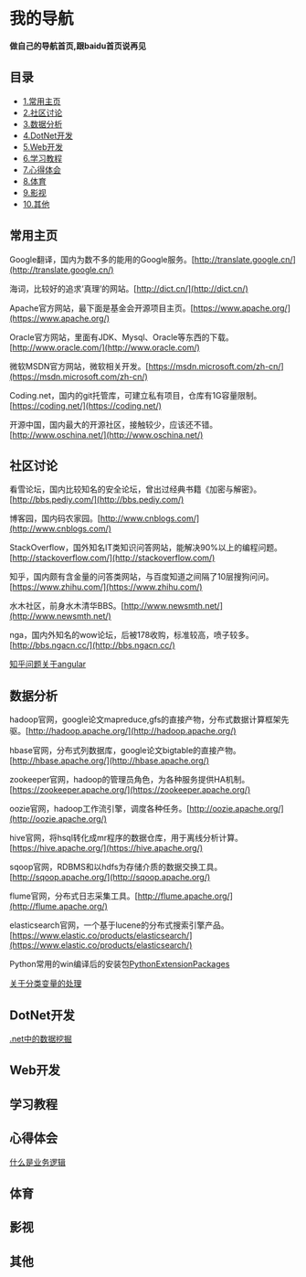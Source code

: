 # 我的导航

**做自己的导航首页,跟baidu首页说再见**

## 目录
  * [1.常用主页](#常用主页)
  * [2.社区讨论](#社区讨论)
  * [3.数据分析](#数据分析)
  * [4.DotNet开发](#dotnet开发)
  * [5.Web开发](#web开发)
  * [6.学习教程](#学习教程)
  * [7.心得体会](#心得体会)
  * [8.体育](#体育)
  * [9.影视](#影视)
  * [10.其他](#其他)

## 常用主页

  Google翻译，国内为数不多的能用的Google服务。[http://translate.google.cn/](http://translate.google.cn/)
  
  海词，比较好的追求‘真理’的网站。[http://dict.cn/](http://dict.cn/)
  
  Apache官方网站，最下面是基金会开源项目主页。[https://www.apache.org/](https://www.apache.org/)
  
  Oracle官方网站，里面有JDK、Mysql、Oracle等东西的下载。[http://www.oracle.com/](http://www.oracle.com/)
  
  微软MSDN官方网站，微软相关开发。[https://msdn.microsoft.com/zh-cn/](https://msdn.microsoft.com/zh-cn/)
  
  Coding.net，国内的git托管库，可建立私有项目，仓库有1G容量限制。[https://coding.net/](https://coding.net/)
  
  开源中国，国内最大的开源社区，接触较少，应该还不错。[http://www.oschina.net/](http://www.oschina.net/)

## 社区讨论

  看雪论坛，国内比较知名的安全论坛，曾出过经典书籍《加密与解密》。[http://bbs.pediy.com/](http://bbs.pediy.com/)
  
  博客园，国内码农家园。[http://www.cnblogs.com/](http://www.cnblogs.com/)
  
  StackOverflow，国外知名IT类知识问答网站，能解决90%以上的编程问题。[http://stackoverflow.com/](http://stackoverflow.com/)
  
  知乎，国内颇有含金量的问答类网站，与百度知道之间隔了10层搜狗问问。[https://www.zhihu.com/](https://www.zhihu.com/)
  
  水木社区，前身水木清华BBS。[http://www.newsmth.net/](http://www.newsmth.net/)
  
  nga，国内外知名的wow论坛，后被178收购，标准较高，喷子较多。[http://bbs.ngacn.cc/](http://bbs.ngacn.cc/)
  
  [知乎问题关于angular](http://www.zhihu.com/question/21151483)
  
  

## 数据分析

  hadoop官网，google论文mapreduce,gfs的直接产物，分布式数据计算框架先驱。[http://hadoop.apache.org/](http://hadoop.apache.org/)
  
  hbase官网，分布式列数据库，google论文bigtable的直接产物。[http://hbase.apache.org/](http://hbase.apache.org/)
  
  zookeeper官网，hadoop的管理员角色，为各种服务提供HA机制。[https://zookeeper.apache.org/](https://zookeeper.apache.org/)
  
  oozie官网，hadoop工作流引擎，调度各种任务。[http://oozie.apache.org/](http://oozie.apache.org/)
  
  hive官网，将hsql转化成mr程序的数据仓库，用于离线分析计算。[https://hive.apache.org/](https://hive.apache.org/)
  
  sqoop官网，RDBMS和以hdfs为存储介质的数据交换工具。[http://sqoop.apache.org/](http://sqoop.apache.org/)
  
  flume官网，分布式日志采集工具。[http://flume.apache.org/](http://flume.apache.org/)
  
  elasticsearch官网，一个基于lucene的分布式搜索引擎产品。[https://www.elastic.co/products/elasticsearch/](https://www.elastic.co/products/elasticsearch/)
  
  Python常用的win编译后的安装包[PythonExtensionPackages](http://www.lfd.uci.edu/~gohlke/pythonlibs/)
  
  [关于分类变量的处理](http://www.zhihu.com/question/38438477)

## DotNet开发

  [.net中的数据挖掘](http://www.cnblogs.com/asxinyu/)
  

## Web开发


## 学习教程


## 心得体会

  [什么是业务逻辑](http://www.cnblogs.com/leoo2sk/archive/2009/10/29/1592568.html)
  

## 体育


## 影视


## 其他
